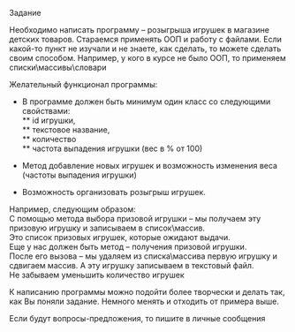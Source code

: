 Задание

Необходимо написать программу – розыгрыша игрушек в магазине детских товаров.
Стараемся применять ООП и работу с файлами.
Если какой-то пункт не изучали и не знаете, как сделать, то можете сделать своим способом. Например, у кого в курсе не было ООП, то применяем списки\массивы\словари

Желательный функционал программы:  
* В программе должен быть минимум один класс со следующими свойствами:  
** id игрушки,  
** текстовое название,  
** количество  
** частота выпадения игрушки (вес в % от 100)  

* Метод добавление новых игрушек и возможность изменения веса (частоты выпадения игрушки)
* Возможность организовать розыгрыш игрушек.

Например, следующим образом:  
С помощью метода выбора призовой игрушки – мы получаем эту призовую игрушку и записываем в список\массив.  
Это список призовых игрушек, которые ожидают выдачи.  
Еще у нас должен быть метод – получения призовой игрушки.  
После его вызова – мы удаляем из списка\массива первую игрушку и сдвигаем массив. А эту игрушку записываем в текстовый файл.  
Не забываем уменьшить количество игрушек

К написанию программы можно подойти более творчески и делать так, как Вы поняли задание. Немного менять и отходить от примера выше.

Если будут вопросы-предложения, то пишите в личные сообщения
